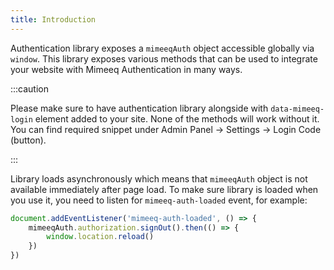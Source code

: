 ```yaml
---
title: Introduction
---
```


Authentication library exposes a `mimeeqAuth` object accessible globally via `window`. 
This library exposes various methods that can be used to integrate your website with Mimeeq
Authentication in many ways.

:::caution

Please make sure to have authentication library alongside with `data-mimeeq-login` element 
added to your site. None of the methods will work without it. You can find required snippet under
Admin Panel -> Settings -> Login Code (button). 

:::

Library loads asynchronously which means that `mimeeqAuth` object is not available immediately after page load.
To make sure library is loaded when you use it, you need to listen for `mimeeq-auth-loaded` event, for example:

```js
document.addEventListener('mimeeq-auth-loaded', () => {
    mimeeqAuth.authorization.signOut().then(() => {
        window.location.reload()
    })
})
```

